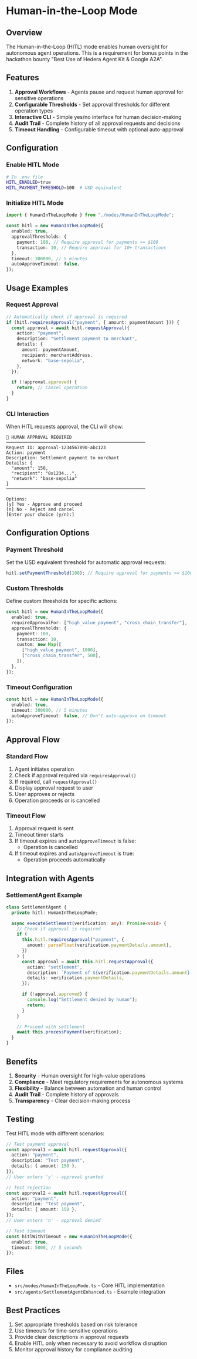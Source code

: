 # Human-in-the-Loop Mode

## Overview

The Human-in-the-Loop (HITL) mode enables human oversight for autonomous agent operations. This is a requirement for bonus points in the hackathon bounty "Best Use of Hedera Agent Kit & Google A2A".

## Features

1. **Approval Workflows** - Agents pause and request human approval for sensitive operations
2. **Configurable Thresholds** - Set approval thresholds for different operation types
3. **Interactive CLI** - Simple yes/no interface for human decision-making
4. **Audit Trail** - Complete history of all approval requests and decisions
5. **Timeout Handling** - Configurable timeout with optional auto-approval

## Configuration

### Enable HITL Mode

```bash
# In .env file
HITL_ENABLED=true
HITL_PAYMENT_THRESHOLD=100  # USD equivalent
```

### Initialize HITL Mode

```typescript
import { HumanInTheLoopMode } from "./modes/HumanInTheLoopMode";

const hitl = new HumanInTheLoopMode({
  enabled: true,
  approvalThresholds: {
    payment: 100, // Require approval for payments >= $100
    transaction: 10, // Require approval for 10+ transactions
  },
  timeout: 300000, // 5 minutes
  autoApproveTimeout: false,
});
```

## Usage Examples

### Request Approval

```typescript
// Automatically check if approval is required
if (hitl.requiresApproval("payment", { amount: paymentAmount })) {
  const approval = await hitl.requestApproval({
    action: "payment",
    description: "Settlement payment to merchant",
    details: {
      amount: paymentAmount,
      recipient: merchantAddress,
      network: "base-sepolia",
    },
  });

  if (!approval.approved) {
    return; // Cancel operation
  }
}
```

### CLI Interaction

When HITL requests approval, the CLI will show:

```
🤔 HUMAN APPROVAL REQUIRED
─────────────────────────────────────────────────────
Request ID: approval-1234567890-abc123
Action: payment
Description: Settlement payment to merchant
Details: {
  "amount": 150,
  "recipient": "0x1234...",
  "network": "base-sepolia"
}
─────────────────────────────────────────────────────

Options:
[y] Yes - Approve and proceed
[n] No - Reject and cancel
[Enter your choice (y/n):]
```

## Configuration Options

### Payment Threshold

Set the USD equivalent threshold for automatic approval requests:

```typescript
hitl.setPaymentThreshold(100); // Require approval for payments >= $100
```

### Custom Thresholds

Define custom thresholds for specific actions:

```typescript
const hitl = new HumanInTheLoopMode({
  enabled: true,
  requireApprovalFor: ["high_value_payment", "cross_chain_transfer"],
  approvalThresholds: {
    payment: 100,
    transaction: 10,
    custom: new Map([
      ["high_value_payment", 1000],
      ["cross_chain_transfer", 500],
    ]),
  },
});
```

### Timeout Configuration

```typescript
const hitl = new HumanInTheLoopMode({
  enabled: true,
  timeout: 300000, // 5 minutes
  autoApproveTimeout: false, // Don't auto-approve on timeout
});
```

## Approval Flow

### Standard Flow

1. Agent initiates operation
2. Check if approval required via `requiresApproval()`
3. If required, call `requestApproval()`
4. Display approval request to user
5. User approves or rejects
6. Operation proceeds or is cancelled

### Timeout Flow

1. Approval request is sent
2. Timeout timer starts
3. If timeout expires and `autoApproveTimeout` is false:
   - Operation is cancelled
4. If timeout expires and `autoApproveTimeout` is true:
   - Operation proceeds automatically

## Integration with Agents

### SettlementAgent Example

```typescript
class SettlementAgent {
  private hitl: HumanInTheLoopMode;

  async executeSettlement(verification: any): Promise<void> {
    // Check if approval is required
    if (
      this.hitl.requiresApproval("payment", {
        amount: parseFloat(verification.paymentDetails.amount),
      })
    ) {
      const approval = await this.hitl.requestApproval({
        action: "settlement",
        description: `Payment of ${verification.paymentDetails.amount} ${verification.paymentDetails.currency}`,
        details: verification.paymentDetails,
      });

      if (!approval.approved) {
        console.log("Settlement denied by human");
        return;
      }
    }

    // Proceed with settlement
    await this.processPayment(verification);
  }
}
```

## Benefits

1. **Security** - Human oversight for high-value operations
2. **Compliance** - Meet regulatory requirements for autonomous systems
3. **Flexibility** - Balance between automation and human control
4. **Audit Trail** - Complete history of approvals
5. **Transparency** - Clear decision-making process

## Testing

Test HITL mode with different scenarios:

```typescript
// Test payment approval
const approval1 = await hitl.requestApproval({
  action: "payment",
  description: "Test payment",
  details: { amount: 150 },
});
// User enters 'y' - approval granted

// Test rejection
const approval2 = await hitl.requestApproval({
  action: "payment",
  description: "Test payment",
  details: { amount: 150 },
});
// User enters 'n' - approval denied

// Test timeout
const hitlWithTimeout = new HumanInTheLoopMode({
  enabled: true,
  timeout: 5000, // 5 seconds
});
```

## Files

- `src/modes/HumanInTheLoopMode.ts` - Core HITL implementation
- `src/agents/SettlementAgentEnhanced.ts` - Example integration

## Best Practices

1. Set appropriate thresholds based on risk tolerance
2. Use timeouts for time-sensitive operations
3. Provide clear descriptions in approval requests
4. Enable HITL only when necessary to avoid workflow disruption
5. Monitor approval history for compliance auditing
